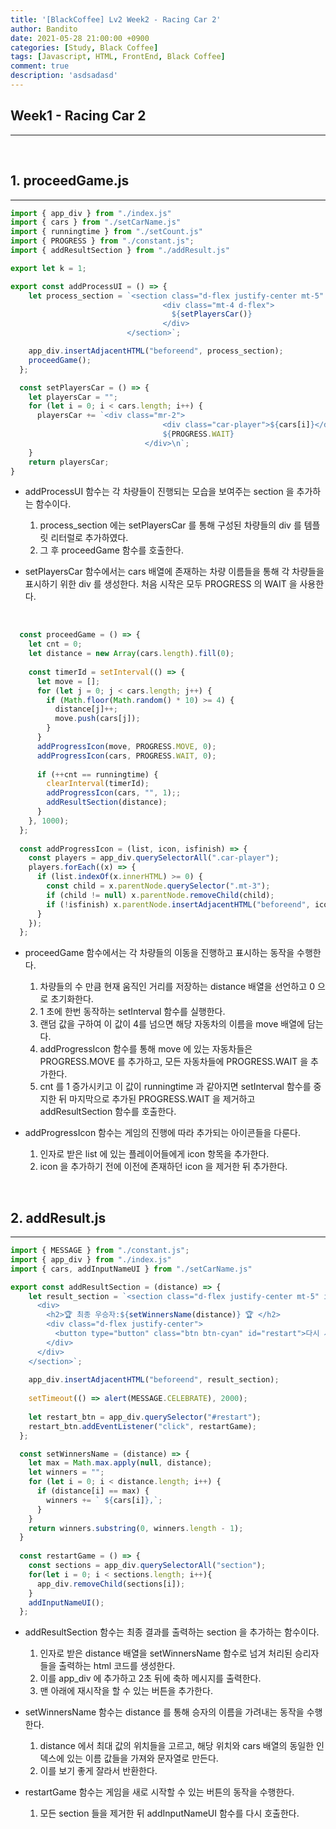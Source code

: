 ```yaml
---
title: '[BlackCoffee] Lv2 Week2 - Racing Car 2'
author: Bandito
date: 2021-05-28 21:00:00 +0900
categories: [Study, Black Coffee]
tags: [Javascript, HTML, FrontEnd, Black Coffee]
comment: true
description: 'asdsadasd'
---
```


## Week1 - Racing Car 2
***

<br/>

## 1. proceedGame.js
***

```javascript
import { app_div } from "./index.js"
import { cars } from "./setCarName.js"
import { runningtime } from "./setCount.js"
import { PROGRESS } from "./constant.js";
import { addResultSection } from "./addResult.js"

export let k = 1;

export const addProcessUI = () => {
    let process_section = `<section class="d-flex justify-center mt-5" id="process_section">
                                  <div class="mt-4 d-flex">
                                    ${setPlayersCar()}
                                  </div> 
                          </section>`;

    app_div.insertAdjacentHTML("beforeend", process_section);
    proceedGame();
  };

  const setPlayersCar = () => {
    let playersCar = "";
    for (let i = 0; i < cars.length; i++) {
      playersCar += `<div class="mr-2">
                                  <div class="car-player">${cars[i]}</div>
                                  ${PROGRESS.WAIT}
                              </div>\n`;
    }
    return playersCar;
}
```

+ addProcessUI 함수는 각 차량들이 진행되는 모습을 보여주는 section 을 추가하는 함수이다.
  1. process_section 에는 setPlayersCar 를 통해 구성된 차량들의 div 를 템플릿 리터럴로 추가하였다.
  2. 그 후 proceedGame 함수를 호출한다.

+ setPlayersCar 함수에서는 cars 배열에 존재하는 차량 이름들을 통해 각 차량들을 표시하기 위한 div 를 생성한다. 처음 시작은 모두 PROGRESS 의 WAIT 을 사용한다.


<br/>

```javascript
  const proceedGame = () => {
    let cnt = 0;
    let distance = new Array(cars.length).fill(0);
  
    const timerId = setInterval(() => {
      let move = [];
      for (let j = 0; j < cars.length; j++) {
        if (Math.floor(Math.random() * 10) >= 4) {
          distance[j]++;
          move.push(cars[j]);
        }
      }
      addProgressIcon(move, PROGRESS.MOVE, 0);
      addProgressIcon(cars, PROGRESS.WAIT, 0);
  
      if (++cnt == runningtime) {
        clearInterval(timerId);
        addProgressIcon(cars, "", 1);;
        addResultSection(distance);
      }
    }, 1000);
  };
  
  const addProgressIcon = (list, icon, isfinish) => {
    const players = app_div.querySelectorAll(".car-player");
    players.forEach((x) => {
      if (list.indexOf(x.innerHTML) >= 0) {
        const child = x.parentNode.querySelector(".mt-3");
        if (child != null) x.parentNode.removeChild(child);
        if (!isfinish) x.parentNode.insertAdjacentHTML("beforeend", icon);
      }
    });
  };
```

+ proceedGame 함수에서는 각 차량들의 이동을 진행하고 표시하는 동작을 수행한다.
  1. 차량들의 수 만큼 현재 움직인 거리를 저장하는 distance 배열을 선언하고 0 으로 초기화한다.
  2. 1 초에 한번 동작하는 setInterval 함수를 실행한다.
    1. 랜덤 값을 구하여 이 값이 4를 넘으면 해당 자동차의 이름을 move 배열에 담는다.
    2. addProgressIcon 함수를 통해 move 에 있는 자동차들은 PROGRESS.MOVE 를 추가하고, 모든 자동차들에 PROGRESS.WAIT 을 추가한다.
    3. cnt 를 1 증가시키고 이 값이 runningtime 과 같아지면 setInterval 함수를 중지한 뒤 마지막으로 추가된 PROGRESS.WAIT 을 제거하고 addResultSection 함수를 호출한다.

+ addProgressIcon 함수는 게임의 진행에 따라 추가되는 아이콘들을 다룬다.
  1. 인자로 받은 list 에 있는 플레이어들에게 icon 항목을 추가한다.
  2. icon 을 추가하기 전에 이전에 존재하던 icon 을 제거한 뒤 추가한다.

<br/>

## 2. addResult.js
***

```javascript
import { MESSAGE } from "./constant.js";
import { app_div } from "./index.js"
import { cars, addInputNameUI } from "./setCarName.js"

export const addResultSection = (distance) => {
    let result_section = `<section class="d-flex justify-center mt-5" id="result_section">
      <div>
        <h2>🏆 최종 우승자:${setWinnersName(distance)} 🏆 </h2>
        <div class="d-flex justify-center">
          <button type="button" class="btn btn-cyan" id="restart">다시 시작하기</button>
        </div>
      </div>
    </section>`;
    
    app_div.insertAdjacentHTML("beforeend", result_section);
  
    setTimeout(() => alert(MESSAGE.CELEBRATE), 2000);
  
    let restart_btn = app_div.querySelector("#restart");
    restart_btn.addEventListener("click", restartGame);
  };

  const setWinnersName = (distance) => {
    let max = Math.max.apply(null, distance);
    let winners = "";
    for (let i = 0; i < distance.length; i++) {
      if (distance[i] == max) {
        winners += ` ${cars[i]},`;
      }
    }
    return winners.substring(0, winners.length - 1);
  }
  
  const restartGame = () => {
    const sections = app_div.querySelectorAll("section");
    for(let i = 0; i < sections.length; i++){
      app_div.removeChild(sections[i]);
    }
    addInputNameUI();
  };
```

+ addResultSection 함수는 최종 결과를 출력하는 section 을 추가하는 함수이다.
  1. 인자로 받은 distance 배열을 setWinnersName 함수로 넘겨 처리된 승리자들을 출력하는 html 코드를 생성한다.
  2. 이를 app_div 에 추가하고 2초 뒤에 축하 메시지를 출력한다.
  3. 맨 아래에 재시작을 할 수 있는 버튼을 추가한다.

+ setWinnersName 함수는 distance 를 통해 승자의 이름을 가려내는 동작을 수행한다.
  1. distance 에서 최대 값의 위치들을 고르고, 해당 위치와 cars 배열의 동일한 인덱스에 있는 이름 값들을 가져와 문자열로 만든다.
  2. 이를 보기 좋게 잘라서 반환한다.

+ restartGame 함수는 게임을 새로 시작할 수 있는 버튼의 동작을 수행한다.
  1. 모든 section 들을 제거한 뒤 addInputNameUI 함수를 다시 호출한다.